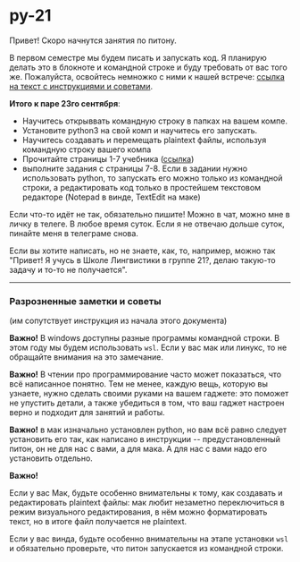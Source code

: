 # py-21
Привет! Скоро начнутся занятия по питону.

В первом семестре мы будем писать и запускать код. 
Я планирую делать это в блокноте и командной строке и буду требовать от вас того же.
Пожалуйста, освойтесь немножко с ними к нашей встрече: [ссылка на текст с инструкциями и советами](hw0.md).

**Итого к паре 23го сентября**:
* Научитесь открыввать командную строку в папках на вашем компе. 
* Установите python3 на свой комп и научитесь его запускать.
* Научитесь создавать и перемещать plaintext файлы, используя командную строку вашего компа
* Прочитайте страницы 1-7 учебника ([ссылка](https://t.me/linguistics_library/24256))
* выполните задания с страницы 7-8. Если в задании нужно использовать python, то запускать его можно только из командной строки, 
  а редактировать код только в простейшем текстовом редакторе (Notepad в винде, TextEdit на маке)
  
Если что-то идёт не так, обязательно пишите! Можно в чат, можно мне в личку в телеге. В любое время суток. Если я не отвечаю дольше суток, пинайте меня в телеграме снова.

Если вы хотите написать, но не знаете, как, то, например, можно так
"Привет! Я учусь в Школе Лингвистики в группе 21?, делаю такую-то задачу и то-то не получается".


---
### Разрозненные заметки и советы
(им сопутствует инструкция из начала этого документа)

**Важно!** В windows доступны разные программы командной строки. В этом году мы будем использовать `wsl`. 
Если у вас мак или линукс, то не обращайте внимания на это замечание.

**Важно!** В чтении про программирование часто может показаться, что всё написанное понятно. 
Тем не менее, каждую вещь, которую вы узнаете, нужно сделать своими руками на вашем гаджете:
это поможет не упустить детали, а также убедиться в том, что ваш гаджет настроен верно и подходит для занятий и работы.

**Важно!**
в мак изначально установлен python, но вам всё равно следует установить его так, как написано в инструкции
-- предустановленный питон, он не для нас с вами, а для мака. А для нас с вами надо его установить отдельно.

**Важно!**

Если у вас Мак, будьте особенно внимательны к тому, как создавать и редактировать plaintext файлы:
мак любит незаметно переключиться в режим визуального редактирования, в нём можно форматировать текст, но в итоге файл получается не plaintext.

Если у вас винда, будьте особенно внимательны на этапе установки `wsl` и обязательно проверьте, что питон запускается из командной строки.
